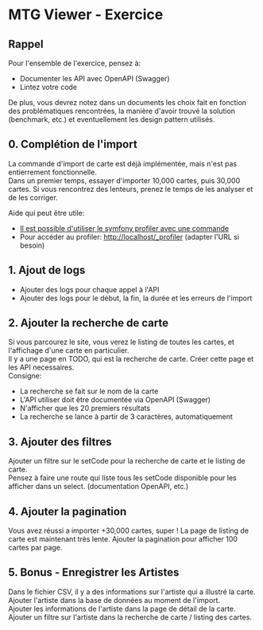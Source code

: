# MTG Viewer - Exercice

## Rappel
Pour l'ensemble de l'exercice, pensez à:
- Documenter les API avec OpenAPI (Swagger)
- Lintez votre code 

De plus, vous devrez notez dans un documents les choix fait en fonction des problématiques rencontrées, la manière d'avoir trouvé la solution (benchmark, etc.) et eventuellement les design pattern utilisés.

## 0. Complétion de l'import
La commande d'import de carte est déjà implémentée, mais n'est pas entierrement fonctionnelle.  
Dans un premier temps, essayer d'importer 10,000 cartes, puis 30,000 cartes.
Si vous rencontrez des lenteurs, prenez le temps de les analyser et de les corriger.  

Aide qui peut être utile:
- [Il est possible d'utiliser le symfony profiler avec une commande](https://symfony.com/doc/current/console.html#profiling-commands)
- Pour accéder au profiler: [http://localhost/_profiler](http://localhost/_profiler) (adapter l'URL si besoin)

## 1. Ajout de logs 
- Ajouter des logs pour chaque appel à l'API
- Ajouter des logs pour le début, la fin, la durée et les erreurs de l'import

## 2. Ajouter la recherche de carte
Si vous parcourez le site, vous verez le listing de toutes les cartes, et l'affichage d'une carte en particulier.  
Il y a une page en TODO, qui est la recherche de carte. Créer cette page et les API necessaires.  
Consigne: 
- La recherche se fait sur le nom de la carte
- L'API utiliser doit être documentée via OpenAPI (Swagger)
- N'afficher que les 20 premiers résultats
- La recherche se lance à partir de 3 caractères, automatiquement

## 3. Ajouter des filtres
Ajouter un filtre sur le setCode pour la recherche de carte et le listing de carte.  
Pensez à faire une route qui liste tous les setCode disponible pour les afficher dans un select. (documentation OpenAPI, etc.)

## 4. Ajouter la pagination
Vous avez réussi a importer +30,000 cartes, super ! La page de listing de carte est maintenant très lente.
Ajouter la pagination pour afficher 100 cartes par page.

## 5. Bonus - Enregistrer les Artistes 
Dans le fichier CSV, il y a des informations sur l'artiste qui a illustré la carte.  
Ajouter l'artiste dans la base de données au moment de l'import.  
Ajouter les informations de l'artiste dans la page de détail de la carte.  
Ajouter un filtre sur l'artiste dans la recherche de carte / listing  des cartes.


